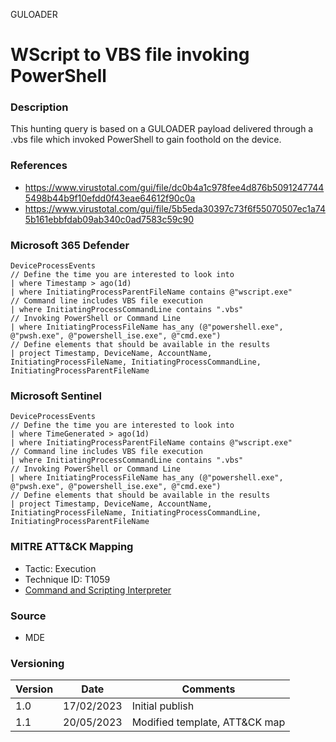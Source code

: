  GULOADER
# WScript to VBS file invoking PowerShell

### Description

This hunting query is based on a GULOADER payload delivered through a .vbs file which invoked PowerShell to gain foothold on the device.

### References
- https://www.virustotal.com/gui/file/dc0b4a1c978fee4d876b50912477445498b44b9f10efdd0f43eae64612f90c0a
- https://www.virustotal.com/gui/file/5b5eda30397c73f6f55070507ec1a745b161ebbfdab09ab340c0ad7583c59c90

### Microsoft 365 Defender
```
DeviceProcessEvents
// Define the time you are interested to look into
| where Timestamp > ago(1d)
| where InitiatingProcessParentFileName contains @"wscript.exe"
// Command line includes VBS file execution
| where InitiatingProcessCommandLine contains ".vbs"
// Invoking PowerShell or Command Line
| where InitiatingProcessFileName has_any (@"powershell.exe", @"pwsh.exe", @"powershell_ise.exe", @"cmd.exe")
// Define elements that should be available in the results
| project Timestamp, DeviceName, AccountName, InitiatingProcessFileName, InitiatingProcessCommandLine, InitiatingProcessParentFileName 
```

### Microsoft Sentinel
```
DeviceProcessEvents
// Define the time you are interested to look into
| where TimeGenerated > ago(1d)
| where InitiatingProcessParentFileName contains @"wscript.exe"
// Command line includes VBS file execution
| where InitiatingProcessCommandLine contains ".vbs"
// Invoking PowerShell or Command Line
| where InitiatingProcessFileName has_any (@"powershell.exe", @"pwsh.exe", @"powershell_ise.exe", @"cmd.exe")
// Define elements that should be available in the results
| project Timestamp, DeviceName, AccountName, InitiatingProcessFileName, InitiatingProcessCommandLine, InitiatingProcessParentFileName 
```

### MITRE ATT&CK Mapping
- Tactic: Execution
- Technique ID: T1059
- [Command and Scripting Interpreter](https://attack.mitre.org/techniques/T1059/)

### Source
- MDE

### Versioning
| Version       | Date          | Comments                      |
| ------------- |---------------| ------------------------------|
| 1.0           | 17/02/2023    | Initial publish               |
| 1.1           | 20/05/2023    | Modified template, ATT&CK map |

